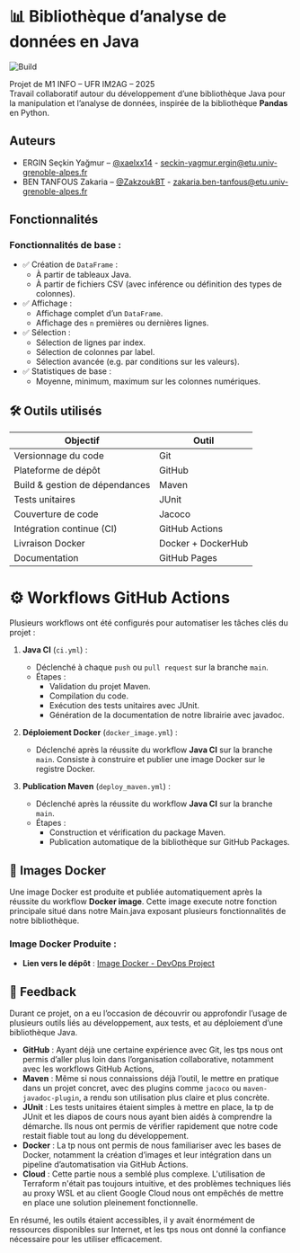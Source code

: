 # 📊 Bibliothèque d’analyse de données en Java

![Build](https://github.com/xaelxx14/DevOps-Project/actions/workflows/ci.yml/badge.svg)

Projet de M1 INFO – UFR IM2AG – 2025  
Travail collaboratif autour du développement d’une bibliothèque Java pour la manipulation et l’analyse de données, inspirée de la bibliothèque **Pandas** en Python.
## Auteurs

- ERGIN Seçkin Yağmur – [@xaelxx14](https://github.com/xaelxx14) - seckin-yagmur.ergin@etu.univ-grenoble-alpes.fr
- BEN TANFOUS Zakaria – [@ZakzoukBT](https://github.com/ZakzoukBT) - zakaria.ben-tanfous@etu.univ-grenoble-alpes.fr

## Fonctionnalités

### Fonctionnalités de base :
- ✅ Création de `DataFrame` :
  - À partir de tableaux Java.
  - À partir de fichiers CSV (avec inférence ou définition des types de colonnes).
- ✅ Affichage :
  - Affichage complet d’un `DataFrame`.
  - Affichage des `n` premières ou dernières lignes.
- ✅ Sélection :
  - Sélection de lignes par index.
  - Sélection de colonnes par label.
  - Sélection avancée (e.g. par conditions sur les valeurs).
- ✅ Statistiques de base :
  - Moyenne, minimum, maximum sur les colonnes numériques.

## 🛠️ Outils utilisés

| Objectif | Outil |
|-|-|
| Versionnage du code | Git |
| Plateforme de dépôt | GitHub |
| Build & gestion de dépendances | Maven |
| Tests unitaires | JUnit |
| Couverture de code | Jacoco |
| Intégration continue (CI)| GitHub Actions
| Livraison Docker | Docker + DockerHub |
| Documentation | GitHub Pages |

# ⚙️ Workflows GitHub Actions

Plusieurs workflows ont été configurés pour automatiser les tâches clés du projet :

1. **Java CI** (`ci.yml`) :
   - Déclenché à chaque `push` ou `pull request` sur la branche `main`.
   - Étapes :
     - Validation du projet Maven.
     - Compilation du code.
     - Exécution des tests unitaires avec JUnit.
     - Génération de la documentation de notre librairie avec javadoc.

2. **Déploiement Docker** (`docker_image.yml`) :
   - Déclenché après la réussite du workflow **Java CI** sur la branche `main`. Consiste à construire et publier une image Docker sur le registre Docker.

3. **Publication Maven** (`deploy_maven.yml`) :
   - Déclenché après la réussite du workflow **Java CI** sur la branche `main`.
   - Étapes :
     - Construction et vérification du package Maven.
     - Publication automatique de la bibliothèque sur GitHub Packages.

## 🐳 Images Docker

Une image Docker est produite et publiée automatiquement après la réussite du workflow **Docker image**. Cette image execute notre fonction principale situé dans notre Main.java exposant plusieurs fonctionnalités de notre bibliothèque.

### Image Docker Produite :
- **Lien vers le dépôt** : [Image Docker - DevOps Project](https://github.com/xaelxx14/DevOps-Project/pkgs/container/devops-project)

## 📝 Feedback
Durant ce projet, on a eu l’occasion de découvrir ou approfondir l’usage de plusieurs outils liés au développement, aux tests, et au déploiement d’une bibliothèque Java.

- **GitHub** : Ayant déjà une certaine expérience avec Git, les tps nous ont permis d’aller plus loin dans l’organisation collaborative, notamment avec les workflows GitHub Actions,
- **Maven** : Même si nous connaissions déjà l’outil, le mettre en pratique dans un projet concret, avec des plugins comme `jacoco` ou `maven-javadoc-plugin`, a rendu son utilisation plus claire et plus concrète.
- **JUnit** : Les tests unitaires étaient simples à mettre en place, la tp de JUnit et les diapos de cours nous ayant bien aidés à comprendre la démarche. Ils nous ont permis de vérifier rapidement que notre code restait fiable tout au long du développement.
- **Docker** : La tp nous ont permis de nous familiariser avec les bases de Docker, notamment la création d’images et leur intégration dans un pipeline d’automatisation via GitHub Actions.
- **Cloud** : Cette partie nous a semblé plus complexe. L'utilisation de Terraform n'était pas toujours intuitive, et des problèmes techniques liés au proxy WSL et au client Google Cloud nous ont empêchés de mettre en place une solution pleinement fonctionnelle.

En résumé, les outils étaient accessibles, il y avait énormément de ressources disponibles sur Internet, et les tps nous ont donné la confiance nécessaire pour les utiliser efficacement.

